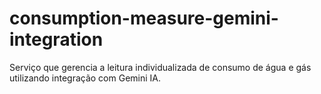 # consumption-measure-gemini-integration
Serviço que gerencia a leitura individualizada de consumo de água e gás utilizando integração com Gemini IA.

